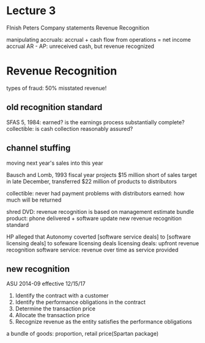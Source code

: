 # Lecture 3
FInish Peters Company statements
Revenue Recognition

manipulating accruals: accrual + cash flow from operations = net income
accrual AR - AP: unreceived cash, but revenue recognized

# Revenue Recognition
types of fraud: 50% misstated revenue!
## old recognition standard 
SFAS 5, 1984: 
earned? is the earnings process substantially complete?
collectible: is cash collection reasonably assured?

## channel stuffing
moving next year's sales into this year

Bausch and Lomb, 1993 fiscal year
projects $15 million short of sales target
in late December, transferred $22 million of products to distributors

collectible: never had payment problems with distributors
earned: how much will be returned

shred DVD: revenue recognition is based on management estimate 
bundle product: phone delivered + software update
new revenue recognition standard

HP alleged that Autonomy coverted [software service deals] to [software licensing deals] to sofeware licensing deals
licensing deals: upfront revenue recognition
software service: revenue over time as service provided

## new recognition
ASU 2014-09 effective 12/15/17
1. Identify the contract with a customer
2. Identify the performance obligations in the contract
3. Determine the transaction price
4. Allocate the transaction price
5. Recognize revenue as the entity satisfies the performance obligations

a bundle of goods: proportion, retail price(Spartan package)
